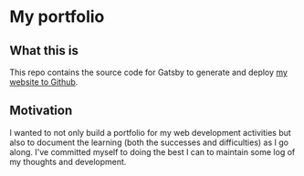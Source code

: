 # My portfolio

## What this is
This repo contains the source code for Gatsby to generate and deploy [my website to Github](https://filipeeestacio.github.io).

## Motivation
I wanted to not only build a portfolio for my web development activities but also to document the learning (both the successes and difficulties) as I go along. I've committed myself to doing the best I can to maintain some log of my thoughts and development.
